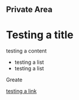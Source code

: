 ## Private Area

# Testing a title

testing a content

- testing a list
- testing a list

Greate

[testing a link](https://google.com)
